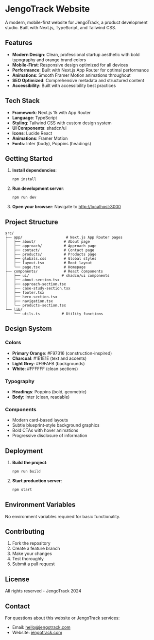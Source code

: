 # JengoTrack Website

A modern, mobile-first website for JengoTrack, a product development studio. Built with Next.js, TypeScript, and Tailwind CSS.

## Features

- **Modern Design**: Clean, professional startup aesthetic with bold typography and orange brand colors
- **Mobile-First**: Responsive design optimized for all devices
- **Performance**: Built with Next.js App Router for optimal performance
- **Animations**: Smooth Framer Motion animations throughout
- **SEO Optimized**: Comprehensive metadata and structured content
- **Accessibility**: Built with accessibility best practices

## Tech Stack

- **Framework**: Next.js 15 with App Router
- **Language**: TypeScript
- **Styling**: Tailwind CSS with custom design system
- **UI Components**: shadcn/ui
- **Icons**: Lucide React
- **Animations**: Framer Motion
- **Fonts**: Inter (body), Poppins (headings)

## Getting Started

1. **Install dependencies**:
   ```bash
   npm install
   ```

2. **Run development server**:
   ```bash
   npm run dev
   ```

3. **Open your browser**:
   Navigate to [http://localhost:3000](http://localhost:3000)

## Project Structure

```
src/
├── app/                    # Next.js App Router pages
│   ├── about/             # About page
│   ├── approach/          # Approach page
│   ├── contact/           # Contact page
│   ├── products/          # Products page
│   ├── globals.css        # Global styles
│   ├── layout.tsx         # Root layout
│   └── page.tsx           # Homepage
├── components/            # React components
│   ├── ui/               # shadcn/ui components
│   ├── about-section.tsx
│   ├── approach-section.tsx
│   ├── case-study-section.tsx
│   ├── footer.tsx
│   ├── hero-section.tsx
│   ├── navigation.tsx
│   └── products-section.tsx
└── lib/
    └── utils.ts          # Utility functions
```

## Design System

### Colors
- **Primary Orange**: #F97316 (construction-inspired)
- **Charcoal**: #1E1E1E (text and accents)
- **Light Grey**: #F9FAFB (backgrounds)
- **White**: #FFFFFF (clean sections)

### Typography
- **Headings**: Poppins (bold, geometric)
- **Body**: Inter (clean, readable)

### Components
- Modern card-based layouts
- Subtle blueprint-style background graphics
- Bold CTAs with hover animations
- Progressive disclosure of information

## Deployment

1. **Build the project**:
   ```bash
   npm run build
   ```

2. **Start production server**:
   ```bash
   npm start
   ```

## Environment Variables

No environment variables required for basic functionality.

## Contributing

1. Fork the repository
2. Create a feature branch
3. Make your changes
4. Test thoroughly
5. Submit a pull request

## License

All rights reserved - JengoTrack 2024

## Contact

For questions about this website or JengoTrack services:
- Email: hello@jengotrack.com
- Website: [jengotrack.com](https://jengotrack.com)